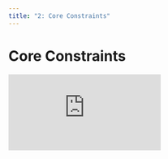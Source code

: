 ```yaml
---
title: "2: Core Constraints"
---
```


# Core Constraints

<div class='embed-container'><iframe src='https://player.vimeo.com/video/206097131' frameborder='0' webkitAllowFullScreen mozallowfullscreen allowFullScreen></iframe></div>
